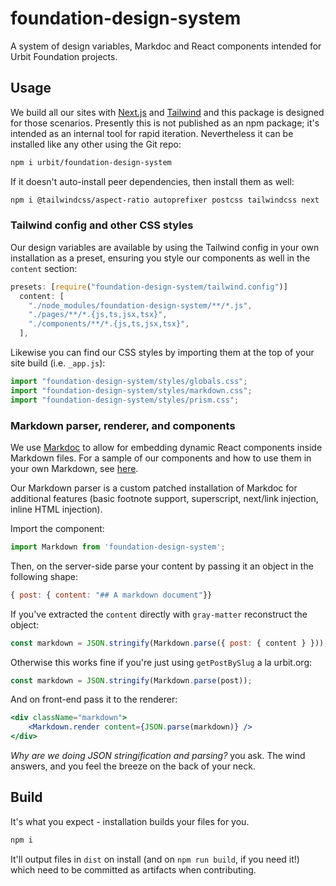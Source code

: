 # foundation-design-system
A system of design variables, Markdoc and React components intended for Urbit Foundation projects.

## Usage

We build all our sites with [Next.js](https://nextjs.org) and [Tailwind](https://tailwindcss.com) and this package is designed for those scenarios. Presently this is not published as an npm package; it's intended as an internal tool for rapid iteration. Nevertheless it can be installed like any other using the Git repo:

```bash
npm i urbit/foundation-design-system
```

If it doesn't auto-install peer dependencies, then install them as well:

```bash
npm i @tailwindcss/aspect-ratio autoprefixer postcss tailwindcss next
```

### Tailwind config and other CSS styles

Our design variables are available by using the Tailwind config in your own installation as a preset, ensuring you style our components as well in the `content` section:

```js
presets: [require("foundation-design-system/tailwind.config")]
  content: [
    "./node_modules/foundation-design-system/**/*.js",
    "./pages/**/*.{js,ts,jsx,tsx}",
    "./components/**/*.{js,ts,jsx,tsx}",
  ],
```

Likewise you can find our CSS styles by importing them at the top of your site build (i.e. `_app.js`):

```js
import "foundation-design-system/styles/globals.css";
import "foundation-design-system/styles/markdown.css";
import "foundation-design-system/styles/prism.css";
```

### Markdown parser, renderer, and components

We use [Markdoc](https://markdoc.io) to allow for embedding dynamic React components inside Markdown files. For a sample of our components and how to use them in your own Markdown, see [here](MARKDOWN.md).

Our Markdown parser is a custom patched installation of Markdoc for additional features (basic footnote support, superscript, next/link injection, inline HTML injection).

Import the component:

```js
import Markdown from 'foundation-design-system'; 
```

Then, on the server-side parse your content by passing it an object in the following shape:

```js
{ post: { content: "## A markdown document"}}
```

If you've extracted the `content` directly with `gray-matter` reconstruct the object:

```js
const markdown = JSON.stringify(Markdown.parse({ post: { content } }));
```

Otherwise this works fine if you're just using `getPostBySlug` a la urbit.org:

```js
const markdown = JSON.stringify(Markdown.parse(post));
```

And on front-end pass it to the renderer:

```jsx
<div className="markdown">
    <Markdown.render content={JSON.parse(markdown)} />
</div>
```

*Why are we doing JSON stringification and parsing?* you ask. The wind answers, and you feel the breeze on the back of your neck.

## Build

It's what you expect - installation builds your files for you.

```bash
npm i
```

It'll output files in `dist` on install (and on `npm run build`, if you need it!) which need to be committed as artifacts when contributing.